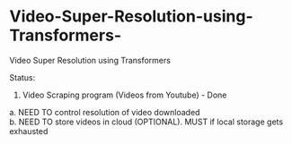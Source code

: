 # Video-Super-Resolution-using-Transformers-
Video Super Resolution using Transformers 

Status:

1. Video Scraping program (Videos from Youtube) - Done

 a. NEED TO control resolution of video downloaded <br>
 b. NEED TO store videos in cloud (OPTIONAL). MUST if local storage gets exhausted 
